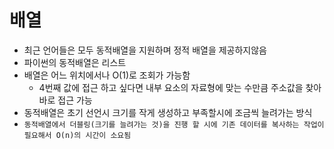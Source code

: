 # 배열
- 최근 언어들은 모두 동적배열을 지원하며 정적 배열을 제공하지않음
- 파이썬의 동적배열은 리스트
- 배열은 어느 위치에서나 O(1)로 조회가 가능함
  - 4번째 값에 접근 하고 싶다면 내부 요소의 자료형에 맞는 수만큼 주소값을 찾아 바로 접근 가능
- 동적배열은 초기 선언시 크기를 작게 생성하고 부족할시에 조금씩 늘려가는 방식
- `동적배열에서 더블링(크기를 늘려가는 것)을 진행 할 시에 기존 데이터를 복사하는 작업이 필요해서 O(n)의 시간이 소요됨`